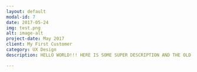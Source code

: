 ```yaml
---
layout: default
modal-id: 7
date: 2017-05-24
img: test.png
alt: image-alt
project-date: May 2017
client: My First Customer
category: UX Design
description: HELLO WORLD!!! HERE IS SOME SUPER DESCRIPTION AND THE OLD ONE: Use this area of the page to describe your project. The icon above is part of a free icon set by <a href="https://sellfy.com/p/8Q9P/jV3VZ/">Flat Icons</a>. On their website, you can download their free set with 16 icons, or you can purchase the entire set with 146 icons for only $12!

---
```

